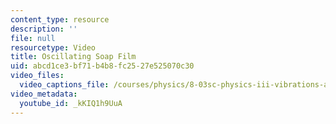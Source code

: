 ```yaml
---
content_type: resource
description: ''
file: null
resourcetype: Video
title: Oscillating Soap Film
uid: abcd1ce3-bf71-b4b8-fc25-27e525070c30
video_files:
  video_captions_file: /courses/physics/8-03sc-physics-iii-vibrations-and-waves-fall-2016/part-ii-electromagnetic-waves/lecture-16/copy2_of_lecture-16-video/kKIQ1h9UuA.vtt
video_metadata:
  youtube_id: _kKIQ1h9UuA
---
```


